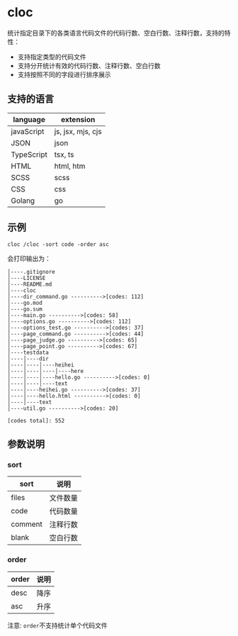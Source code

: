 # cloc
统计指定目录下的各类语言代码文件的代码行数、空白行数、注释行数，支持的特性：
- 支持指定类型的代码文件
- 支持分开统计有效的代码行数、注释行数、空白行数
- 支持按照不同的字段进行排序展示

## 支持的语言

| language | extension |
| --- | --- |
| javaScript | js, jsx, mjs, cjs |
| JSON | json |
| TypeScript | tsx, ts |
| HTML | html, htm |
| SCSS | scss |
| CSS | css |
| Golang | go |

## 示例

```shell
cloc /cloc -sort code -order asc
```
会打印输出为：
```
│----.gitignore
│----LICENSE
│----README.md
│----cloc
│----dir_command.go ---------->[codes: 112]
│----go.mod
│----go.sum
│----main.go ---------->[codes: 58]
│----options.go ---------->[codes: 112]
│----options_test.go ---------->[codes: 37]
│----page_command.go ---------->[codes: 44]
│----page_judge.go ---------->[codes: 65]
│----page_point.go ---------->[codes: 67]
│----testdata
│----│----dir
│----│----│----heihei
│----│----│----│----here
│----│----│----hello.go ---------->[codes: 0]
│----│----│----text
│----│----heihei.go ---------->[codes: 37]
│----│----hello.html ---------->[codes: 0]
│----│----text
│----util.go ---------->[codes: 20]

[codes total]: 552

```

## 参数说明

### sort

| sort | 说明 |
| ----- | ----- |
| files | 文件数量 |
| code | 代码数量 |
| comment | 注释行数 |
| blank | 空白行数 |

### order

| order | 说明 |
| ----- | ----- |
| desc | 降序 |
| asc | 升序 |

注意: `order`不支持统计单个代码文件
